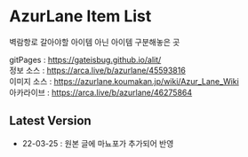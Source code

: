 # AzurLane Item List

벽람항로 갈아야할 아이템 아닌 아이템 구분해놓은 곳  

gitPages : https://gateisbug.github.io/alit/  
정보 소스 : https://arca.live/b/azurlane/45593816  
이미지 소스 : https://azurlane.koumakan.jp/wiki/Azur_Lane_Wiki  
아카라이브 : https://arca.live/b/azurlane/46275864

## Latest Version
- 22-03-25 : 원본 글에 마뇨포가 추가되어 반영

